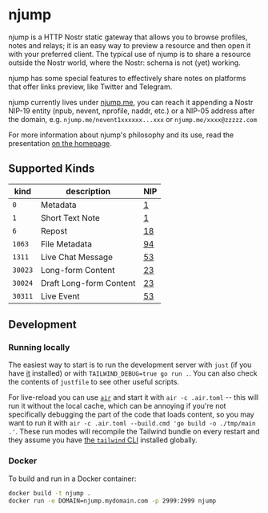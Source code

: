 # njump

njump is a HTTP Nostr static gateway that allows you to browse profiles, notes and relays; it is an easy way to preview a resource and then open it with your preferred client. The typical use of njump is to share a resource outside the Nostr world, where the Nostr: schema is not (yet) working.

njump has some special features to effectively share notes on platforms that offer links preview, like Twitter and Telegram.

njump currently lives under [njump.me](https://njump.me), you can reach it appending a Nostr NIP-19 entity (npub, nevent, nprofile, naddr, etc.) or a NIP-05 address after the domain, e.g. `njump.me/nevent1xxxxxx...xxx` or `njump.me/xxxx@zzzzz.com`

For more information about njump's philosophy and its use, read the presentation [on the homepage](https://njump.me).

## Supported Kinds

| kind    | description                | NIP         |
| ------- | -------------------------- | ----------- |
| `0`     | Metadata                   | [1](01.md)  |
| `1`     | Short Text Note            | [1](01.md)  |
| `6`     | Repost                     | [18](18.md) |
| `1063`  | File Metadata              | [94](94.md) |
| `1311`  | Live Chat Message          | [53](53.md) |
| `30023` | Long-form Content          | [23](23.md) |
| `30024` | Draft Long-form Content    | [23](23.md) |
| `30311` | Live Event                 | [53](53.md) |

## Development

### Running locally

The easiest way to start is to run the development server with `just` (if you have [it](https://just.systems/) installed) or with `TAILWIND_DEBUG=true go run .`. You can also check the contents of `justfile` to see other useful scripts.

For live-reload you can use [`air`](https://github.com/cosmtrek/air) and start it with `air -c .air.toml` -- this will run it without the local cache, which can be annoying if you're not specifically debugging the part of the code that loads content, so you may want to run it with `air -c .air.toml --build.cmd 'go build -o ./tmp/main .'`. These run modes will recompile the Tailwind bundle on every restart and they assume you have [the `tailwind` CLI](https://tailwindcss.com/docs/installation) installed globally.

### Docker

To build and run in a Docker container:

```bash
docker build -t njump .
docker run -e DOMAIN=njump.mydomain.com -p 2999:2999 njump
```
